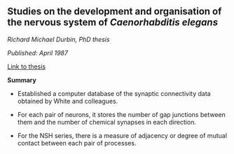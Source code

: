## Studies on the development and organisation of the nervous system of _Caenorhabditis elegans_

_Richard Michael Durbin, PhD thesis_

_Published: April 1987_

[Link to thesis](https://www.wormatlas.org/Durbin/durbinthesis.pdf)


**Summary**

- Established a computer database of the synaptic connectivity data obtained by White and colleagues.

- For each pair of neurons, it stores the number of gap junctions between them and the number of chemical synapses in each direction.

- For the NSH series, there is a measure of adjacency or degree of mutual contact between each pair of processes.